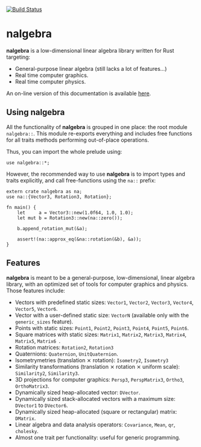 [![Build Status](https://travis-ci.org/sebcrozet/nalgebra.svg?branch=master)](https://travis-ci.org/sebcrozet/nalgebra)

nalgebra
========

**nalgebra** is a low-dimensional linear algebra library written for Rust targeting:

* General-purpose linear algebra (still lacks a lot of features…)
* Real time computer graphics.
* Real time computer physics.

An on-line version of this documentation is available [here](http://nalgebra.org/doc/nalgebra).

## Using **nalgebra**
All the functionality of **nalgebra** is grouped in one place: the root module `nalgebra::`.  This
module re-exports everything and includes free functions for all traits methods performing
out-of-place operations.

Thus, you can import the whole prelude using:

```.ignore
use nalgebra::*;
```

However, the recommended way to use **nalgebra** is to import types and traits
explicitly, and call free-functions using the `na::` prefix:

```.rust
extern crate nalgebra as na;
use na::{Vector3, Rotation3, Rotation};

fn main() {
    let     a = Vector3::new(1.0f64, 1.0, 1.0);
    let mut b = Rotation3::new(na::zero());

    b.append_rotation_mut(&a);

    assert!(na::approx_eq(&na::rotation(&b), &a));
}
```


## Features
**nalgebra** is meant to be a general-purpose, low-dimensional, linear algebra library, with
an optimized set of tools for computer graphics and physics. Those features include:

* Vectors with predefined static sizes: `Vector1`, `Vector2`, `Vector3`, `Vector4`, `Vector5`, `Vector6`.
* Vector with a user-defined static size: `VectorN` (available only with the `generic_sizes` feature).
* Points with static sizes: `Point1`, `Point2`, `Point3`, `Point4`, `Point5`, `Point6`.
* Square matrices with static sizes: `Matrix1`, `Matrix2`, `Matrix3`, `Matrix4`, `Matrix5`, `Matrix6 `.
* Rotation matrices: `Rotation2`, `Rotation3`
* Quaternions: `Quaternion`, `UnitQuaternion`.
* Isometrymetries (translation ⨯ rotation): `Isometry2`, `Isometry3`
* Similarity transformations (translation ⨯ rotation ⨯ uniform scale): `Similarity2`, `Similarity3`.
* 3D projections for computer graphics: `Persp3`, `PerspMatrix3`, `Ortho3`, `OrthoMatrix3`.
* Dynamically sized heap-allocated vector: `DVector`.
* Dynamically sized stack-allocated vectors with a maximum size: `DVector1` to `DVector6`.
* Dynamically sized heap-allocated (square or rectangular) matrix: `DMatrix`.
* Linear algebra and data analysis operators: `Covariance`, `Mean`, `qr`, `cholesky`.
* Almost one trait per functionality: useful for generic programming.
